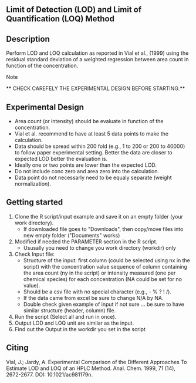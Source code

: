 Limit of Detection (LOD) and Limit of Quantification (LOQ) Method 
-----------------------------------------------------------------
Description
-----------
Perform LOD and LOQ calculation as reported in Vial et al., (1999) using the residual standard deviation of a weighted regression between area count in function of the concentration.

> [!NOTE]
> ** CHECK CAREFELY THE EXPERIMENTAL DESIGN BEFORE STARTING.**

Experimental Design
-----------
- Area count (or intensity) should be evaluate in function of the concentration.
- Vial et al. recommend to have at least 5 data points to make the calculation.
- Data should be spread within 200 fold (e.g., 1 to 200 or 200 to 40000) 
  to follow paper experimental setting. Better the data are closer to expected LOD better the evaluation is.
- Ideally one or two points are lower than the expected LOD.
- Do not include conc zero and area zero into the calculation.
- Data point do not necessarly need to be equaly separate (weight normalization).

Getting started
----------------
1. Clone the R script/input example and save it on an empty folder (your work directory).
   - If downloaded file goes to "Downloads", then copy/move files into new empty folder ("Documents" works)
2. Modified if needed the PARAMETER section in the R script.
   - Ususally you need to change you work directory (workdir) only
3. Check Input file:
   - Structure of the input: first column (could be selected using nx in the script) with the concentration value
                             sequence of column containing the area count (ny in the script) or intensity measured (one per
                             chemical species) for each concentration (NA could be set for no value).  
   - Should be a csv file with no special character (e.g., - % ? ! /).
   - If the data came from excel be sure to change N/A by NA.
   - Double check given example of input if not sure ... be sure to have similar structure (header, column) file.
4. Run the script (Select all and run in once).
5. Output LOD and LOQ unit are similar as the input.
6. Find out the Output in the workdir you set in the script

Citing
-------
Vial, J.; Jardy, A. Experimental Comparison of the Different Approaches 
To Estimate LOD and LOQ of an HPLC Method. 
Anal. Chem. 1999, 71 (14), 2672-2677. DOI: 10.1021/ac981179n.
